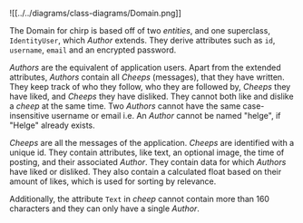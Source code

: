 

![[../../diagrams/class-diagrams/Domain.png]]


The Domain for chirp is based off of two *entities*, and one superclass, `IdentityUser`, which *Author* extends. They derive attributes such as `id`, `username`, `email` and an encrypted password.

*Authors* are the equivalent of application users. Apart from the extended attributes, *Authors* contain all *Cheeps* (messages), that they have written. They keep track of who they follow, who they are followed by, *Cheeps* they have liked, and *Cheeps* they have disliked.
They cannot both like and dislike a *cheep* at the same time.
Two *Authors* cannot have the same case-insensitive username or email i.e. An *Author* cannot be named "helge", if "Helge" already exists. <!-- one of the Helges needs to be small h-->

*Cheeps* are all the messages of the application.
*Cheeps* are identified with a unique id.
They contain attributes, like text, an optional image, the time of posting, and their associated *Author*.
They contain data for which *Authors* have liked or disliked.
They also contain a calculated float based on their amount of likes, which is used for sorting by relevance.

Additionally, the attribute `Text` in *cheep* cannot contain more than 160 characters and they can only have a single *Author*.

